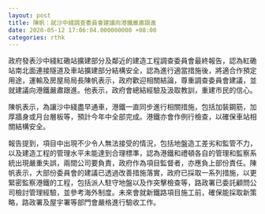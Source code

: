 ```yaml
---
layout: post
title: 陳帆：就沙中綫調查委員會建議向港鐵嚴肅跟進
date: 2020-05-12 17:06:04.000000000 +08:00
categories: rthk
---
```


政府發表沙中綫紅磡站擴建部分及鄰近的建造工程調查委員會最終報告，認為紅磡站南北面連接隧道及車站擴建部分結構安全，認為進行適當措施後，將適合作預定用途，運輸及房屋局局長陳帆表示，政府歡迎相關結論，尊重調查委員會建議，並就建議向港鐵嚴肅跟進。他表示，政府會總結經驗及汲取教訓，重建巿民的信心。

陳帆表示，為讓沙中綫盡早通車，港鐵一直同步進行相關措施，包括加裝鋼筋，加厚牆身或月台層板等，預計今年中全部完成。港鐵亦會作例行檢查，以確保車站相關結構安全。 

報告提到，項目中出現不少令人無法接受的情況，包括地盤造工差劣和監管不力，以及建造工程的管理水平未能達到合理標準，認為港鐵和禮頓各自的管理和監察系統出現嚴重失誤，兩間公司要負責，政府作為項目監督者，亦應負上部份責任。陳帆表示，大部份委員會的建議已透過改善措施落實，政府已採取一系列措施，以更緊密監察港鐵的工程，包括派人駐守地盤以及作突擊檢查等，路政署已委託顧問公司檢討管理經驗，並參考海外制度。未來會就新鐵路項目施工前，確保能採取新策略，路政署及屋宇署等部門會嚴格進行驗收工作。

